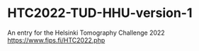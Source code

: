 # HTC2022-TUD-HHU-version-1
An entry for the Helsinki Tomography Challenge 2022 https://www.fips.fi/HTC2022.php
